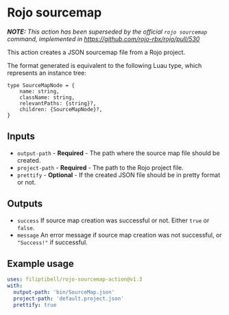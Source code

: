 # Rojo sourcemap

***NOTE:** This action has been superseded by the official `rojo sourcemap` command, implemented in https://github.com/rojo-rbx/rojo/pull/530*

This action creates a JSON sourcemap file from a Rojo project.

The format generated is equivalent to the following Luau type, which represents an instance tree:
```luau
type SourceMapNode = {
	name: string,
	className: string,
	relevantPaths: {string}?,
	children: {SourceMapNode}?,
}
```

## Inputs

* `output-path` - **Required** - The path where the source map file should be created.
* `project-path` - **Required** - The path to the Rojo project file.
* `prettify` - **Optional** - If the created JSON file should be in pretty format or not.

## Outputs

* `success` If source map creation was successful or not. Either `true` or `false`.
* `message` An error message if source map creation was not successful, or `"Success!"` if successful.

## Example usage

```yaml
uses: filiptibell/rojo-sourcemap-action@v1.3
with:
  output-path: 'bin/SourceMap.json'
  project-path: 'default.project.json'
  prettify: true
```
